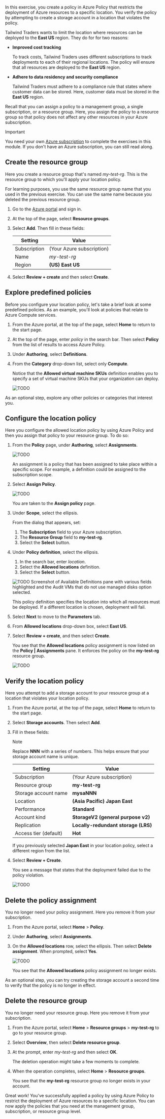 In this exercise, you create a policy in Azure Policy that restricts the deployment of Azure resources to a specific location. You verify the policy by attempting to create a storage account in a location that violates the policy.

Tailwind Traders wants to limit the location where resources can be deployed to the **East US** region. They do for for two reasons:

* **Improved cost tracking**

    To track costs, Tailwind Traders uses different subscriptions to track deployments to each of their regional locations. The policy will ensure that all resources are deployed to the **East US** region.
* **Adhere to data residency and security compliance**

    Tailwind Traders must adhere to a compliance rule that states where customer data can be stored. Here, customer data must be stored in the **East US** region.

Recall that you can assign a policy to a management group, a single subscription, or a resource group. Here, you assign the policy to a resource group so that policy does not affect any other resources in your Azure subscription.

> [!IMPORTANT]
> You need your own [Azure subscription](https://azure.microsoft.com/free/?azure-portal=true) to complete the exercises in this module. If you don't have an Azure subscription, you can still read along.

## Create the resource group

Here you create a resource group that's named *my-test-rg*. This is the resource group to which you'll apply your location policy.

For learning purposes, you use the same resource group name that you used in the previous exercise. You can use the same name because you deleted the previous resource group.

1. Go to the [Azure portal](https://portal.azure.com?azure-portal=true) and sign in.
1. At the top of the page, select **Resource groups**.
1. Select **Add**. Then fill in these fields:

    | Setting | Value |
    | -- | -- |
    | Subscription | (Your Azure subscription) |
    | Name | *my-test-rg* |
    | Region | **(US) East US** |

1. Select **Review + create** and then select **Create**.

## Explore predefined policies

Before you configure your location policy, let's take a brief look at some predefined policies. As an example, you'll look at policies that relate to Azure Compute services.

1. From the Azure portal, at the top of the page, select **Home** to return to the start page.
1. At the top of the page, enter *policy* in the search bar. Then select **Policy** from the list of results to access Azure Policy.
1. Under **Authoring**, select **Definitions**.
1. From the **Category** drop-down list, select only **Compute**.

    Notice that the **Allowed virtual machine SKUs** definition enables you to specify a set of virtual machine SKUs that your organization can deploy.

    ![TODO](../media/10-policy-category-compute.png)

As an optional step, explore any other policies or categories that interest you.

## Configure the location policy

Here you configure the allowed location policy by using Azure Policy and then you assign that policy to your resource group. To do so:

1. From the **Policy** page, under **Authoring**, select **Assignments**.

    ![TODO](../media/10-policy-assignments.png)

    An assignment is a policy that has been assigned to take place within a specific scope. For example, a definition could be assigned to the subscription scope.

1. Select **Assign Policy**.

    ![TODO](../media/10-assign-policy.png)

    You are taken to the **Assign policy** page.

1. Under **Scope**, select the ellipsis.

    From the dialog that appears, set:

    1. The **Subscription** field to your Azure subscription.
    1. The **Resource Group** field to **my-test-rg**.
    1. Select the **Select** button.

1. Under **Policy definition**, select the ellipsis.

    1. In the search bar, enter *location*.
    1. Select the **Allowed locations** definition.
    1. Select the **Select** button.

    ![TODO Screenshot of Available Definitions pane with various fields highlighted and the Audit VMs that do not use managed disks option selected.](../media/available-definitions-pane.png)

    This policy definition specifies the location into which all resources must be deployed. If a different location is chosen, deployment will fail.

1. Select **Next** to move to the **Parameters** tab.
1. From **Allowed locations** drop-down box, select **East US**.
1. Select **Review + create**, and then select **Create**.

    You see that the **Allowed locations** policy assignment is now listed on the **Policy | Assignments** pane. It enforces the policy on the **my-test-rg** resource group.

    ![TODO](../media/10-policy-assignment-result.png)

## Verify the location policy

Here you attempt to add a storage account to your resource group at a location that violates your location policy.

1. From the Azure portal, at the top of the page, select **Home** to return to the start page.
1. Select **Storage accounts**. Then select **Add**.
1. Fill in these fields:

    > [!NOTE]
    > Replace **NNN** with a series of numbers. This helps ensure that your storage account name is unique.

    | Setting | Value |
    | --- | --- |
    | Subscription | (Your Azure subscription) |
    | Resource group | **my-test-rg** |
    | Storage account name | **mysaNNN** |
    | Location | **(Asia Pacific) Japan East** |
    | Performance | **Standard** |
    | Account kind | **StorageV2 (general purpose v2)** |
    | Replication | **Locally-redundant storage (LRS)** |
    | Access tier (default) | **Hot** |

    If you previously selected **Japan East** in your location policy, select a different region from the list.
1. Select **Review + Create**.

    You see a message that states that the deployment failed due to the policy violation.

    ![TODO](../media/10-create-sa-error-policy-violation.png)

## Delete the policy assignment

You no longer need your policy assignment. Here you remove it from your subscription.

1. From the Azure portal, select **Home** > **Policy**.
1. Under **Authoring**, select **Assignments**.
1. On the **Allowed locations** row, select the ellipsis. Then select **Delete assignment**. When prompted, select **Yes**.

    ![TODO](../media/10-policy-delete-assignment.png)

    You see that the **Allowed locations** policy assignment no longer exists.

As an optional step, you can try creating the storage account a second time to verify that the policy is no longer in effect.

## Delete the resource group

You no longer need your resource group. Here you remove it from your subscription.

1. From the Azure portal, select **Home** > **Resource groups** > **my-test-rg** to go to your resource group.
1. Select **Overview**, then select **Delete resource group**.
1. At the prompt, enter *my-test-rg* and then select **OK**.

    The deletion operation might take a few moments to complete.
1. When the operation completes, select **Home** > **Resource groups**.

    You see that the **my-test-rg** resource group no longer exists in your account.

Great work! You've successfully applied a policy by using Azure Policy to restrict the deployment of Azure resources to a specific location. You can now apply the policies that you need at the management group, subscription, or resource group level.
